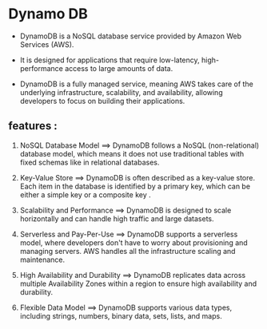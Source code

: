 # Dynamo DB

-   DynamoDB is a NoSQL database service provided by Amazon Web Services (AWS). 

-  It is designed for applications that require low-latency, high-performance access to large amounts of data. 

-  DynamoDB is a fully managed service, meaning AWS takes care of the underlying infrastructure, scalability, and availability, allowing developers to focus on building their applications.

##  features :
1) NoSQL Database Model ==> DynamoDB follows a NoSQL (non-relational) database model, which means it does not use traditional tables with fixed schemas like in relational databases.

2) Key-Value Store ==> DynamoDB is often described as a key-value store. Each item in the database is identified by a primary key, which can be either a simple key  or a composite key .

3) Scalability and Performance ==> DynamoDB is designed to scale horizontally and can handle high traffic and large datasets.

4) Serverless and Pay-Per-Use ==> DynamoDB supports a serverless model, where developers don't have to worry about provisioning and managing servers. AWS handles all the infrastructure scaling and maintenance. 

5) High Availability and Durability ==> DynamoDB replicates data across multiple Availability Zones within a region to ensure high availability and durability.

6) Flexible Data Model ==> DynamoDB supports various data types, including strings, numbers, binary data, sets, lists, and maps.